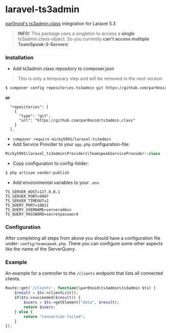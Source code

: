 # laravel-ts3admin
[par0noid's ts3admin.class](https://github.com/par0noid/ts3admin.class) integration for Laravel 5.3

> **INFO:** This package uses a singleton to access a **single** ts3admin.class-object. So you currently **can't access multiple TeamSpeak-3-Servers**!

### Installation
- Add ts3admin.class repository to composer.json

> This is only a temporary step and will be removed in the next version

```bash 
$ composer config repositories.ts3admin git https://github.com/par0noid/ts3admin.class
```
__or__
```
  "repositories": [
    {
      "type": "git",
      "url": "https://github.com/par0noid/ts3admin.class"
    }
  ],
```

- `composer require micky5991/laravel-ts3admin`
- Add Service Provider to your `app.php` configuration-file:
```php
Micky5991\laravel_ts3admin\Providers\TeamspeakServiceProvider::class
```
- Copy configuration to config-folder: 
```bash 
$ php artisan vendor:publish
``` 

- Add environmental variables to your `.env`
```
TS_SERVER_HOST=127.0.0.1
TS_SERVER_PORT=9987
TS_SERVER_TIMEOUT=2
TS_QUERY_PORT=10011
TS_QUERY_USERNAME=serveradmin
TS_QUERY_PASSWORD=secretpassword
```
### Configuration
After completing all steps from above you should have a configuration file under: `config/teamspeak.php`. There you can configure some other aspects like the name of the ServerQuery.

### Example
An example for a controller to the `/clients` endpoint that lists all connected clients.
```php
Route::get('/clients', function(\par0noid\ts3admin\ts3admin $ts) {
    $result = $ts->clientList();
    if($ts->succeeded($result)) {
        $users = $ts->getElement("data", $result);
        return $users;
    } else {
        return "Connection failed";
    }
});

```